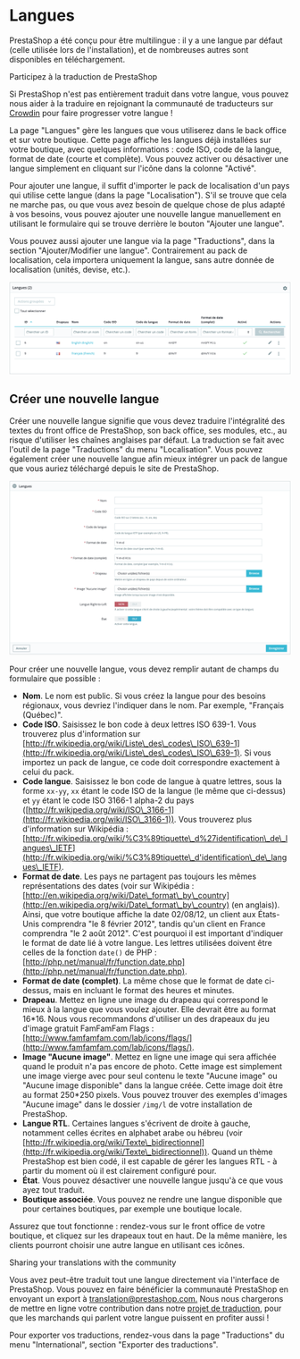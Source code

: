 # Langues

PrestaShop a été conçu pour être multilingue : il y a une langue par défaut (celle utilisée lors de l'installation), et de nombreuses autres sont disponibles en téléchargement.

Participez à la traduction de PrestaShop

Si PrestaShop n'est pas entièrement traduit dans votre langue, vous pouvez nous aider à la traduire en rejoignant la communauté de traducteurs sur [Crowdin](https://crowdin.com/project/prestashop-official) pour faire progresser votre langue !

La page "Langues" gère les langues que vous utiliserez dans le back office et sur votre boutique. Cette page affiche les langues déjà installées sur votre boutique, avec quelques informations : code ISO, code de la langue, format de date (courte et complète). Vous pouvez activer ou désactiver une langue simplement en cliquant sur l'icône dans la colonne "Activé".

Pour ajouter une langue, il suffit d'importer le pack de localisation d'un pays qui utilise cette langue (dans la page "Localisation"). S'il se trouve que cela ne marche pas, ou que vous avez besoin de quelque chose de plus adapté à vos besoins, vous pouvez ajouter une nouvelle langue manuellement en utilisant le formulaire qui se trouve derrière le bouton "Ajouter une langue".

Vous pouvez aussi ajouter une langue via la page "Traductions", dans la section "Ajouter/Modifier une langue". Contrairement au pack de localisation, cela importera uniquement la langue, sans autre donnée de localisation (unités, devise, etc.).

![](../../../../.gitbook/assets/64225447.png)

## Créer une nouvelle langue <a href="#langues-creerunenouvellelangue" id="langues-creerunenouvellelangue"></a>

Créer une nouvelle langue signifie que vous devez traduire l'intégralité des textes du front office de PrestaShop, son back office, ses modules, etc., au risque d'utiliser les chaînes anglaises par défaut. La traduction se fait avec l'outil de la page "Traductions" du menu "Localisation". Vous pouvez également créer une nouvelle langue afin mieux intégrer un pack de langue que vous auriez téléchargé depuis le site de PrestaShop.

![](../../../../.gitbook/assets/64225448.png)

Pour créer une nouvelle langue, vous devez remplir autant de champs du formulaire que possible :

* **Nom**. Le nom est public. Si vous créez la langue pour des besoins régionaux, vous devriez l'indiquer dans le nom. Par exemple, "Français (Québec)".
* **Code ISO**. Saisissez le bon code à deux lettres ISO 639-1. Vous trouverez plus d'information sur [http://fr.wikipedia.org/wiki/Liste\_des\_codes\_ISO\_639-1](http://fr.wikipedia.org/wiki/Liste\_des\_codes\_ISO\_639-1). Si vous importez un pack de langue, ce code doit correspondre exactement à celui du pack.
* **Code langue**. Saisissez le bon code de langue à quatre lettres, sous la forme `xx-yy`, `xx` étant le code ISO de la langue (le même que ci-dessus) et `yy` étant le code ISO 3166-1 alpha-2 du pays ([http://fr.wikipedia.org/wiki/ISO\_3166-1](http://fr.wikipedia.org/wiki/ISO\_3166-1)). Vous trouverez plus d'information sur Wikipédia : [http://fr.wikipedia.org/wiki/%C3%89tiquette\_d%27identification\_de\_langues\_IETF](http://fr.wikipedia.org/wiki/%C3%89tiquette\_d'identification\_de\_langues\_IETF).
* **Format de date**. Les pays ne partagent pas toujours les mêmes représentations des dates (voir sur Wikipédia : [http://en.wikipedia.org/wiki/Date\_format\_by\_country](http://en.wikipedia.org/wiki/Date\_format\_by\_country) (en anglais)). Ainsi, que votre boutique affiche la date 02/08/12, un client aux États-Unis comprendra "le 8 février 2012", tandis qu'un client en France comprendra "le 2 août 2012". C'est pourquoi il est important d'indiquer le format de date lié à votre langue. Les lettres utilisées doivent être celles de la fonction `date()` de PHP : [http://php.net/manual/fr/function.date.php](http://php.net/manual/fr/function.date.php).
* **Format de date (complet)**. La même chose que le format de date ci-dessus, mais en incluant le format des heures et minutes.
* **Drapeau**. Mettez en ligne une image du drapeau qui correspond le mieux à la langue que vous voulez ajouter. Elle devrait être au format 16\*16. Nous vous recommandons d'utiliser un des drapeaux du jeu d'image gratuit FamFamFam Flags : [http://www.famfamfam.com/lab/icons/flags/](http://www.famfamfam.com/lab/icons/flags/).
* **Image "Aucune image"**. Mettez en ligne une image qui sera affichée quand le produit n'a pas encore de photo. Cette image est simplement une image vierge avec pour seul contenu le texte "Aucune image" ou "Aucune image disponible" dans la langue créée. Cette image doit être au format 250\*250 pixels. Vous pouvez trouver des exemples d'images "Aucune image" dans le dossier `/img/l` de votre installation de PrestaShop.
* **Langue RTL**. Certaines langues s'écrivent de droite à gauche, notamment celles écrites en alphabet arabe ou hébreu (voir [http://fr.wikipedia.org/wiki/Texte\_bidirectionnel](http://fr.wikipedia.org/wiki/Texte\_bidirectionnel)). Quand un thème PrestaShop est bien codé, il est capable de gérer les langues RTL - à partir du moment où il est clairement configuré pour.
* **État**. Vous pouvez désactiver une nouvelle langue jusqu'à ce que vous ayez tout traduit.
* **Boutique associée**. Vous pouvez ne rendre une langue disponible que pour certaines boutiques, par exemple une boutique locale.

Assurez que tout fonctionne : rendez-vous sur le front office de votre boutique, et cliquez sur les drapeaux tout en haut. De la même manière, les clients pourront choisir une autre langue en utilisant ces icônes.

Sharing your translations with the community

Vous avez peut-être traduit tout une langue directement via l'interface de PrestaShop. Vous pouvez en faire bénéficier la communauté PrestaShop en envoyant un export à [translation@prestashop.com.](mailto:translation@prestashop.com.) Nous nous chargerons de mettre en ligne votre contribution dans notre [projet de traduction](https://crowdin.com/project/prestashop-official), pour que les marchands qui parlent votre langue puissent en profiter aussi !

Pour exporter vos traductions, rendez-vous dans la page "Traductions" du menu "International", section "Exporter des traductions".
